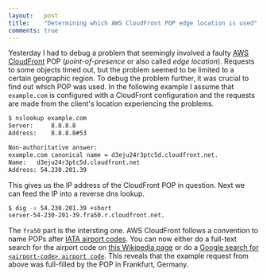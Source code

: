 ```yaml
---
layout:   post
title:    "Determining which AWS CloudFront POP edge location is used"
comments: true
---
```


Yesterday I had to debug a problem that seemingly involved a faulty [AWS CloudFront](https://aws.amazon.com/cloudfront/) POP (_point-of-presence_ or also called _edge location_). Requests to some objects timed out, but the problem seemed to be limited to a certain geographic region. To debug the problem further, it was crucial to find out which POP was used. In the following example I assume that `example.com` is configured with a CloudFront configuration and the requests are made from the client's location experiencing the problems.

```bash
$ nslookup example.com
Server:		8.8.8.8
Address:	8.8.8.8#53

Non-authoritative answer:
example.com	canonical name = d3eju24r3ptc5d.cloudfront.net.
Name:	d3eju24r3ptc5d.cloudfront.net
Address: 54.230.201.39
```

This gives us the IP address of the CloudFront POP in question. Next we can feed the IP into a reverse dns lookup.

```bash
$ dig -x 54.230.201.39 +short
server-54-230-201-39.fra50.r.cloudfront.net.
```
The `fra50` part is the intersting one. AWS CloudFront follows a convention to name POPs after [IATA airport codes](https://en.wikipedia.org/wiki/International_Air_Transport_Association_airport_code). You can now either do a full-text search for the airport code on [this Wikipedia page](https://en.wikipedia.org/wiki/List_of_airports_by_IATA_code:_F) or do a [Google search for `<airport-code> airport code`](https://encrypted.google.com/search?hl=en&q=fra%20airport%20code). This reveals that the example request from above was full-filled by the POP in Frankfurt, Germany.
